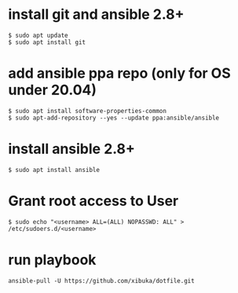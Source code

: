 # install git and ansible 2.8+
```
$ sudo apt update
$ sudo apt install git
```

# add ansible ppa repo (only for OS under 20.04)
```
$ sudo apt install software-properties-common
$ sudo apt-add-repository --yes --update ppa:ansible/ansible
```

# install ansible 2.8+
```
$ sudo apt install ansible
```


# Grant root access to User
```
$ sudo echo "<username> ALL=(ALL) NOPASSWD: ALL" > /etc/sudoers.d/<username>
```

# run playbook
```
ansible-pull -U https://github.com/xibuka/dotfile.git
```
